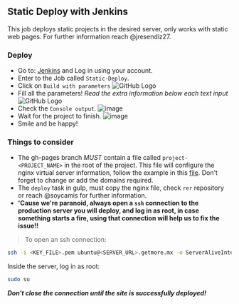 ## Static Deploy with Jenkins

This job deploys static projects in the desired server, only works with static web pages. For further information reach @jresendiz27.

### Deploy

* Go to: [Jenkins](https://ci.getmore.mx) and Log in using your account.
* Enter to the Job called `Static-Deploy`.
* Click on `Build with parameters`
![GitHub Logo](http://storage2.static.itmages.com/i/17/1026/h_1509054148_9324129_c1ba19031d.png)
* Fill all the parameters! *Read the extra information below each text input*
![GitHub Logo](http://storage7.static.itmages.com/i/17/1026/h_1509054344_7964986_75254aa755.png)
* Check the `Console output`.
![image](http://storage2.static.itmages.com/i/17/1026/h_1509054567_1178098_cf372e95e7.png)
* Wait for the project to finish.
![image](http://storage6.static.itmages.com/i/17/1026/h_1509054784_5368519_35e44d2db4.png)
* Smile and be happy!

### Things to consider

* The gh-pages branch *MUST* contain a file called `project-<PROJECT_NAME>` in the root of the project. This file will configure the nginx virtual server information, follow the example in this [file](https://github.com/BlickLabs/DevOps/blob/master/resources/frontend-server). Don't forget to change or add the domains required.
* The `deploy` task in gulp, must copy the nginx file, check `rer` repository or reach @soycamis for further information.
* **'Cause we're paranoid, always open a `ssh` connection to the production server you will deploy, and log in as root, in case something starts a fire, using that connection will help us to fix the issue!!** 
> To open an ssh connection: 
```bash
ssh -i <KEY_FILE>.pem ubuntu@<SERVER_URL>.getmore.mx -o ServerAliveInterval=60
```
Inside the server, log in as root:
```bash
sudo su 
```
_**Don't close the connection until the site is successfully deployed!**_

